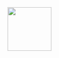 <div id="header" align="center">
<img src="https://media.giphy.com/media/JWuBH9rCO2uZuHBFpm/giphy.gif" width="100"/>
</div>

